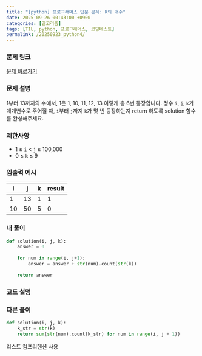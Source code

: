 ```yaml
---
title: "[python] 프로그래머스 입문 문제: K의 개수"
date: 2025-09-26 00:43:00 +0900   
categories: [알고리즘]                 
tags: [TIL, python, 프로그래머스, 코딩테스트]
permalink: /20250923_python4/      
---
```


### 문제 링크

[문제 바로가기](https://school.programmers.co.kr/learn/courses/30/lessons/120887)

### 문제 설명

1부터 13까지의 수에서, 1은 1, 10, 11, 12, 13 이렇게 총 6번 등장합니다. 정수 `i`, `j`, `k`가 매개변수로 주어질 때, `i`부터 `j`까지 `k`가 몇 번 등장하는지 return 하도록 solution 함수를 완성해주세요.



### 제한사항

- 1 ≤ `i` < `j` ≤ 100,000
- 0 ≤ `k` ≤ 9

### 입출력 예시

| i | j | k | result |
| --- | --- | --- | --- | 
| 1 | 13 | 1 | 1 |
| 10 | 50 | 5 | 0 |


### 내 풀이

```python
def solution(i, j, k):
    answer = 0
    
    for num in range(i, j+1):
        answer = answer + str(num).count(str(k))
        
    return answer
```


### 코드 설명



### 다른 풀이

```python
def solution(i, j, k):
    k_str = str(k)
    return sum(str(num).count(k_str) for num in range(i, j + 1))
```

리스트 컴프리헨션 사용 

